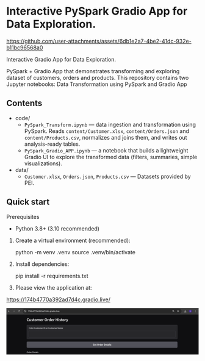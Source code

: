# Interactive PySpark Gradio App for Data Exploration.


https://github.com/user-attachments/assets/6db1e2a7-4be2-41dc-932e-b11bc96568a0




Interactive Gradio App for Data Exploration.

PySpark + Gradio App that demonstrates transforming and exploring dataset of customers, orders and products. This repository contains two Jupyter notebooks: 
Data Transformation using PySpark and Gradio App


Contents
--------
- code/
  - `PySpark_Transform.ipynb` — data ingestion and transformation using PySpark. Reads `content/Customer.xlsx`, `content/Orders.json` and `content/Products.csv`, normalizes and joins them, and writes out analysis-ready tables.
  - `PySpark_Gradio_APP.ipynb` — a notebook that builds a lightweight Gradio UI to explore the transformed data (filters, summaries, simple visualizations).
- data/
  - `Customer.xlsx`, `Orders.json`, `Products.csv` — Datasets provided by PEI.

Quick start
-----------
Prerequisites

- Python 3.8+ (3.10 recommended)

1. Create a virtual environment (recommended):

	python -m venv .venv
	source .venv/bin/activate

2. Install dependencies:

	pip install -r requirements.txt

3. Please view the application at:

https://174b4770a392ad7d4c.gradio.live/

![gradio-app](./snapshots/image.png)
